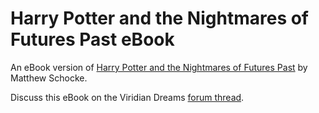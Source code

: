 # Harry Potter and the Nightmares of Futures Past eBook

An eBook version of [Harry Potter and the Nightmares of Futures Past](https://www.fanfiction.net/s/2636963/43/Harry-Potter-and-the-Nightmares-of-Futures-Past) by Matthew Schocke.

Discuss this eBook on the Viridian Dreams [forum thread](http://www.viridiandreams.net/forum/viewtopic.php?f=4&t=5545&p=125238).
